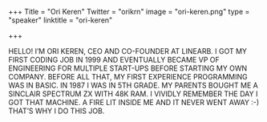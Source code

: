 +++
Title = "Ori Keren"
Twitter = "orikrn"
image = "ori-keren.png"
type = "speaker"
linktitle = "ori-keren"

+++

HELLO! I’M ORI KEREN, CEO AND CO-FOUNDER AT LINEARB. I GOT MY FIRST CODING JOB IN 1999 AND EVENTUALLY BECAME VP OF ENGINEERING FOR MULTIPLE START-UPS BEFORE STARTING MY OWN COMPANY. BEFORE ALL THAT, MY FIRST EXPERIENCE PROGRAMMING WAS IN BASIC. IN 1987 I WAS IN 5TH GRADE. MY PARENTS BOUGHT ME A SINCLAIR SPECTRUM ZX WITH 48K RAM. I VIVIDLY REMEMBER THE DAY I GOT THAT MACHINE. A FIRE LIT INSIDE ME AND IT NEVER WENT AWAY :-) THAT’S WHY I DO THIS JOB.